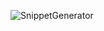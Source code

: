 ![SnippetGenerator](https://socialify.git.ci/Anubhav-Ghosh1/SnippetGenerator/image?forks=1&issues=1&language=1&name=1&owner=1&pattern=Plus&pulls=1&stargazers=1&theme=Dark)
